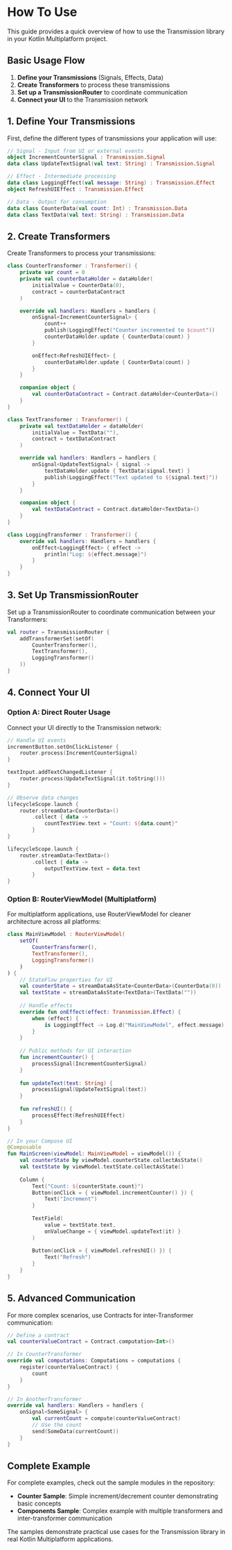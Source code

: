 # How To Use

This guide provides a quick overview of how to use the Transmission library in your Kotlin Multiplatform project.

## Basic Usage Flow

1. **Define your Transmissions** (Signals, Effects, Data)
2. **Create Transformers** to process these transmissions
3. **Set up a TransmissionRouter** to coordinate communication
4. **Connect your UI** to the Transmission network

## 1. Define Your Transmissions

First, define the different types of transmissions your application will use:

```kotlin
// Signal - Input from UI or external events
object IncrementCounterSignal : Transmission.Signal
data class UpdateTextSignal(val text: String) : Transmission.Signal

// Effect - Intermediate processing
data class LoggingEffect(val message: String) : Transmission.Effect
object RefreshUIEffect : Transmission.Effect

// Data - Output for consumption
data class CounterData(val count: Int) : Transmission.Data
data class TextData(val text: String) : Transmission.Data
```

## 2. Create Transformers

Create Transformers to process your transmissions:

```kotlin
class CounterTransformer : Transformer() {
    private var count = 0
    private val counterDataHolder = dataHolder(
        initialValue = CounterData(0),
        contract = counterDataContract
    )

    override val handlers: Handlers = handlers {
        onSignal<IncrementCounterSignal> {
            count++
            publish(LoggingEffect("Counter incremented to $count"))
            counterDataHolder.update { CounterData(count) }
        }

        onEffect<RefreshUIEffect> {
            counterDataHolder.update { CounterData(count) }
        }
    }

    companion object {
        val counterDataContract = Contract.dataHolder<CounterData>()
    }
}

class TextTransformer : Transformer() {
    private val textDataHolder = dataHolder(
        initialValue = TextData(""),
        contract = textDataContract
    )

    override val handlers: Handlers = handlers {
        onSignal<UpdateTextSignal> { signal ->
            textDataHolder.update { TextData(signal.text) }
            publish(LoggingEffect("Text updated to ${signal.text}"))
        }
    }

    companion object {
        val textDataContract = Contract.dataHolder<TextData>()
    }
}

class LoggingTransformer : Transformer() {
    override val handlers: Handlers = handlers {
        onEffect<LoggingEffect> { effect ->
            println("Log: ${effect.message}")
        }
    }
}
```

## 3. Set Up TransmissionRouter

Set up a TransmissionRouter to coordinate communication between your Transformers:

```kotlin
val router = TransmissionRouter {
    addTransformerSet(setOf(
        CounterTransformer(),
        TextTransformer(),
        LoggingTransformer()
    ))
}
```

## 4. Connect Your UI

### Option A: Direct Router Usage

Connect your UI directly to the Transmission network:

```kotlin
// Handle UI events
incrementButton.setOnClickListener {
    router.process(IncrementCounterSignal)
}

textInput.addTextChangedListener {
    router.process(UpdateTextSignal(it.toString()))
}

// Observe data changes
lifecycleScope.launch {
    router.streamData<CounterData>()
        .collect { data ->
            countTextView.text = "Count: ${data.count}"
        }
}

lifecycleScope.launch {
    router.streamData<TextData>()
        .collect { data ->
            outputTextView.text = data.text
        }
}
```

### Option B: RouterViewModel (Multiplatform)

For multiplatform applications, use RouterViewModel for cleaner architecture across all platforms:

```kotlin
class MainViewModel : RouterViewModel(
    setOf(
        CounterTransformer(),
        TextTransformer(),
        LoggingTransformer()
    )
) {
    // StateFlow properties for UI
    val counterState = streamDataAsState<CounterData>(CounterData(0))
    val textState = streamDataAsState<TextData>(TextData(""))
    
    // Handle effects
    override fun onEffect(effect: Transmission.Effect) {
        when (effect) {
            is LoggingEffect -> Log.d("MainViewModel", effect.message)
        }
    }
    
    // Public methods for UI interaction
    fun incrementCounter() {
        processSignal(IncrementCounterSignal)
    }
    
    fun updateText(text: String) {
        processSignal(UpdateTextSignal(text))
    }
    
    fun refreshUI() {
        processEffect(RefreshUIEffect)
    }
}

// In your Compose UI
@Composable
fun MainScreen(viewModel: MainViewModel = viewModel()) {
    val counterState by viewModel.counterState.collectAsState()
    val textState by viewModel.textState.collectAsState()
    
    Column {
        Text("Count: ${counterState.count}")
        Button(onClick = { viewModel.incrementCounter() }) {
            Text("Increment")
        }
        
        TextField(
            value = textState.text,
            onValueChange = { viewModel.updateText(it) }
        )
        
        Button(onClick = { viewModel.refreshUI() }) {
            Text("Refresh")
        }
    }
}
```

## 5. Advanced Communication

For more complex scenarios, use Contracts for inter-Transformer communication:

```kotlin
// Define a contract
val counterValueContract = Contract.computation<Int>()

// In CounterTransformer
override val computations: Computations = computations {
    register(counterValueContract) {
        count
    }
}

// In AnotherTransformer
override val handlers: Handlers = handlers {
    onSignal<SomeSignal> {
        val currentCount = compute(counterValueContract)
        // Use the count
        send(SomeData(currentCount))
    }
}
```

## Complete Example

For complete examples, check out the sample modules in the repository:

- **Counter Sample**: Simple increment/decrement counter demonstrating basic concepts
- **Components Sample**: Complex example with multiple transformers and inter-transformer communication

The samples demonstrate practical use cases for the Transmission library in real Kotlin Multiplatform applications.
